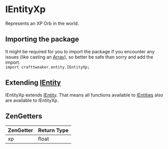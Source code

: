 # IEntityXp

Represents an XP Orb in the world.  

## Importing the package
It might be required for you to import the package if you encounter any issues (like casting an [Array](/AdvancedFunctions/Arrays_and_Loops/)), so better be safe than sorry and add the import.  
`import crafttweaker.entity.IEntityXp;`

## Extending [IEntity](/Vanilla/Entities/IEntity/)
IEntityXp extends [IEntity](/Vanilla/Entities/IEntity/). That means all functions available to [IEntities](/Vanilla/Entities/IEntity/) also are available to IEntityXp.

## ZenGetters
| ZenGetter | Return Type |
|-----------|-------------|
| xp        | float       |